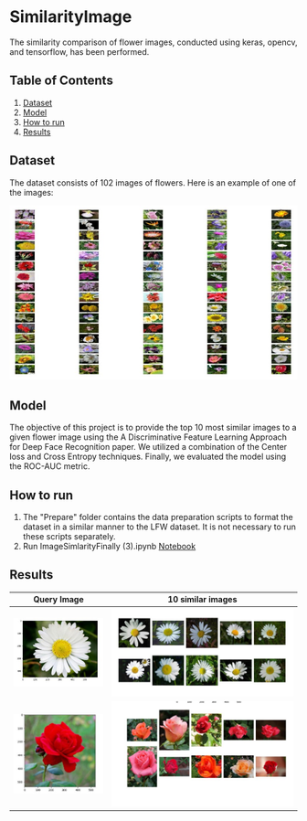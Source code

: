 # SimilarityImage
The similarity comparison of flower images, conducted using keras, opencv, and tensorflow, has been performed.

## Table of Contents

1. [Dataset](#dataset)
2. [Model](#model)
3. [How to run](#how-to-run)
4. [Results](#results)

## Dataset

The dataset consists of 102 images of flowers. Here is an example of one of the images:

![dataset](assets/dataset.jpg)
## Model

The objective of this project is to provide the top 10 most similar images to a given flower image using the A Discriminative Feature Learning Approach for Deep Face Recognition paper. We utilized a combination of the Center loss and Cross Entropy techniques. Finally, we evaluated the model using the ROC-AUC metric.

## How to run

1. The "Prepare" folder contains the data preparation scripts to format the dataset in a similar manner to the LFW dataset. It is not necessary to run these scripts separately.
2. Run ImageSimlarityFinally (3).ipynb [Notebook](model/ImageSimlarityFinally%20(3).ipynb)

## Results

Query Image            |  10 similar images
:-------------------------:|:-------------------------:
![query1](assets/query1.jpg)  |  ![Result1](assets/result1.jpg)
![query2](assets/query2.jpg)|![Result2](assets/result2.jpg)

